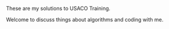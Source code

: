 These are my solutions to USACO Training.

Welcome to discuss things about algorithms and coding with me.
